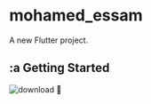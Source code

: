 # mohamed_essam

A new Flutter project.

## :a Getting Started

![download](https://github.com/mohamed-essam-abdelkaream/mohamed_essam/assets/75342235/6846dfd8-a866-4e45-bcf6-76048af3dde4)
🥇
